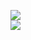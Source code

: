 [![](https://img.shields.io/badge/Made%20With-Github%20Spray-lightgrey.svg?style=for-the-badge&logo=github)](https://github.com/Annihil/github-spray#30048)  
[![](https://i.imgur.com/2DrTn0Z.gif)](https://github.com/Annihil/github-spray)